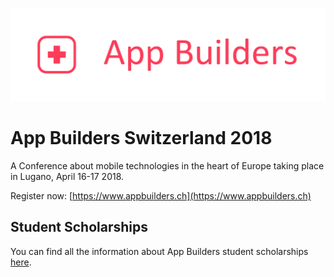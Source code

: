 <p align="center"><img src ="images/logo.png" width="600px"/></p>

# App Builders Switzerland 2018

A Conference about mobile technologies in the heart of Europe taking place in Lugano, April 16-17 2018.


Register now: [https://www.appbuilders.ch](https://www.appbuilders.ch)

## Student Scholarships

You can find all the information about App Builders student scholarships [here](https://github.com/swissmobidevs/appbuilders18/blob/master/scholarship/).